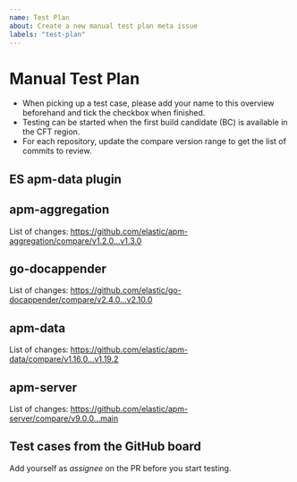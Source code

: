 ```yaml
---
name: Test Plan
about: Create a new manual test plan meta issue
labels: "test-plan"
---
```


# Manual Test Plan

- When picking up a test case, please add your name to this overview beforehand and tick the checkbox when finished.
- Testing can be started when the first build candidate (BC) is available in the CFT region.
- For each repository, update the compare version range to get the list of commits to review.

## ES apm-data plugin

<!-- Add any issues / PRs which were worked on during the milestone release https://github.com/elastic/elasticsearch/tree/main/x-pack/plugin/apm-data-->

## apm-aggregation

<!-- Add any issues / PRs which were worked on during the milestone release https://github.com/elastic/apm-aggregation/pulls-->

List of changes: https://github.com/elastic/apm-aggregation/compare/v1.2.0...v1.3.0

## go-docappender

<!-- Add any issues / PRs which were worked on during the milestone release https://github.com/elastic/go-docappender/pulls-->

List of changes: https://github.com/elastic/go-docappender/compare/v2.4.0...v2.10.0

## apm-data

<!-- Add any issues / PRs which were worked on during the milestone release https://github.com/elastic/apm-data/pulls-->

List of changes: https://github.com/elastic/apm-data/compare/v1.16.0...v1.19.2

## apm-server

<!-- Add any issues / PRs which were worked on during the milestone release https://github.com/elastic/apm-server/pulls-->

List of changes: https://github.com/elastic/apm-server/compare/v9.0.0...main

## Test cases from the GitHub board

<!-- Replace MAJOR.MINOR with the appropriate versions below -->
<!-- Label the relevant MAJOR.MINOR Issues / PRs with the `test-plan` label https://github.com/elastic/apm-server/issues?page=1&q=-label%3Atest-plan+label%3AvMAJOR.MINOR.0+-label%3Atest-plan-ok-->
<!-- [apm-server MAJOR.MINOR test-plan](https://github.com/elastic/apm-server/issues?q=is%3Aissue+label%3Atest-plan+-label%3Atest-plan-ok+is%3Aclosed+label%3AvMAJOR.MINOR.0) -->

Add yourself as _assignee_ on the PR before you start testing.
